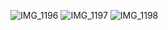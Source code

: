 
![IMG_1196](https://github.com/InesBokri/ScanIBAN/assets/28629975/c8250b62-3a41-4f4c-862d-2f949377009d)
![IMG_1197](https://github.com/InesBokri/ScanIBAN/assets/28629975/20c2318f-e896-430f-b361-917b036cf934)
![IMG_1198](https://github.com/InesBokri/ScanIBAN/assets/28629975/cc22ba3d-e2b9-4bb9-9262-4bd292bce81b)
